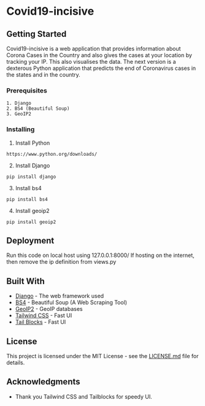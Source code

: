# Covid19-incisive

## Getting Started

Covid19-incisive is a web application that provides information about Corona Cases in the Country and also gives the cases at your location by tracking your IP. This also visualises the data. The next version is a dexterous Python application that predicts the end of Coronavirus cases in the states and in the country.

### Prerequisites

```
1. Django
2. BS4 (Beautiful Soup)
3. GeoIP2
```

### Installing

1. Install Python
```
https://www.python.org/downloads/
```
2. Install Django
```
pip install django
```
3. Install bs4
```
pip install bs4
```
4. Install geoip2
```
pip install geoip2
```

## Deployment

Run this code on local host using 127.0.0.1:8000/
If hosting on the internet, then remove the ip definition from views.py

## Built With

* [Django](https://www.djangoproject.com/) - The web framework used
* [BS4](https://www.crummy.com/software/BeautifulSoup/bs4/doc/) - Beautiful Soup (A Web Scraping Tool)
* [GeoIP2](https://www.maxmind.com/en/geoip2-databases) - GeoIP databases
* [Tailwind CSS](https://tailwindcss.com/) - Fast UI
* [Tail Blocks](https://mertjf.github.io/tailblocks/) - Fast UI


## License

This project is licensed under the MIT License - see the [LICENSE.md](LICENSE.md) file for details.

## Acknowledgments

* Thank you Tailwind CSS and Tailblocks for speedy UI.
